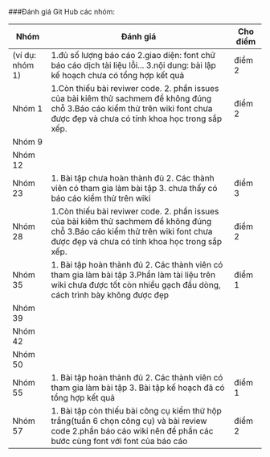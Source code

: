 ###Đánh giá Git Hub các nhóm:

Nhóm|Đánh giá|Cho điểm
----|----|-----
(ví dụ: nhóm 1)|1.đủ số lượng báo cáo 2.giao diện: font chữ báo cáo dịch tài liệu lỗi... 3.nội dung: bài lập kế hoạch chưa có tổng hợp kết quả|điểm 2
Nhóm 1|1.Còn thiếu bài reviwer code. 2. phần issues của bài kiêm thử sachmem để không đúng chỗ 3.Báo cáo kiểm thử trên wiki font chưa được đẹp và chưa có tính khoa học trong sắp xếp. | điểm 2
Nhóm 9||
Nhóm 12||
Nhóm 23|1. Bài tập chưa hoàn thành đủ 2. Các thành viên có tham gia làm bài tập 3. chưa thấy có báo cáo kiểm thử trên wiki | điểm 3
Nhóm 28|1.Còn thiếu bài reviwer code. 2. phần issues của bài kiêm thử sachmem để không đúng chỗ 3.Báo cáo kiểm thử trên wiki font chưa được đẹp và chưa có tính khoa học trong sắp xếp.| điểm 2
Nhóm 35|1. Bài tập hoàn thành đủ 2. Các thành viên có tham gia làm bài tập 3.Phần làm tài liệu trên wiki chưa được tốt còn nhiều gạch đầu dòng, cách trình bày không được đẹp| điểm 1
Nhóm 39||
Nhóm 42||
Nhóm 50||
Nhóm 55|1. Bài tập hoàn thành đủ 2. Các thành viên có tham gia làm bài tập 3. Bài tập kế hoạch đã có tổng hợp kết quả  | điểm 1
Nhóm 57|1. Bài tập còn thiếu bài công cụ kiểm thử hộp trắng(tuần 6 chọn công cụ) và bài review code 2.phần báo cáo wiki nên để phần các bước cùng font với font của báo cáo| điểm 2

